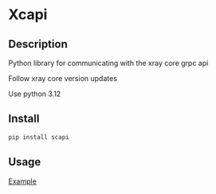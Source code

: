 # Xcapi

## Description

Python library for communicating with the xray core grpc api

Follow xray core version updates

Use python 3.12

## Install
```bash
pip install scapi
```
## Usage
[Example](https://github.com/Acer-Platanoides/xcapi/tree/main/test)